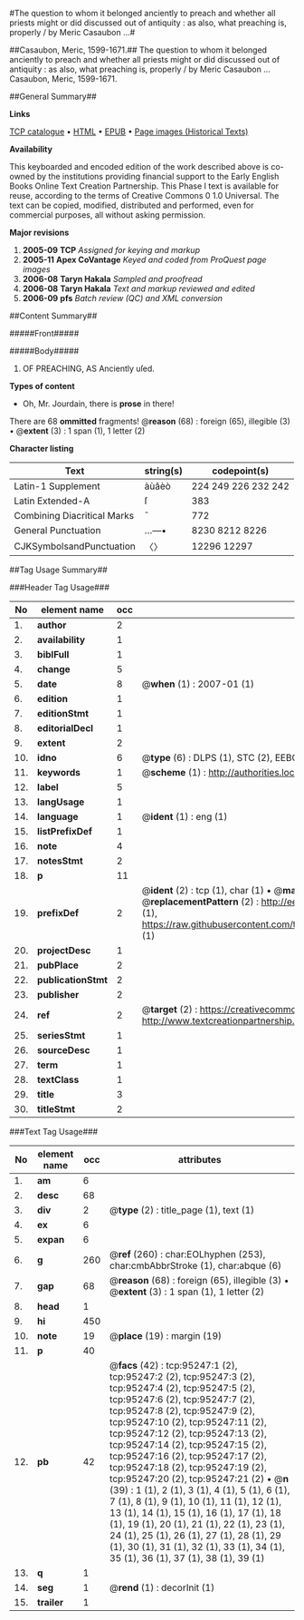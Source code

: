 #The question to whom it belonged anciently to preach and whether all priests might or did discussed out of antiquity : as also, what preaching is, properly / by Meric Casaubon ...#

##Casaubon, Meric, 1599-1671.##
The question to whom it belonged anciently to preach and whether all priests might or did discussed out of antiquity : as also, what preaching is, properly / by Meric Casaubon ...
Casaubon, Meric, 1599-1671.

##General Summary##

**Links**

[TCP catalogue](http://www.ota.ox.ac.uk/tcp/)  • 
[HTML](http://tei.it.ox.ac.uk/tcp/Texts-HTML/free/A35/A35563.html)  • 
[EPUB](http://tei.it.ox.ac.uk/tcp/Texts-EPUB/free/A35/A35563.epub) • 
[Page images (Historical Texts)](https://data.historicaltexts.jisc.ac.uk/view?pubId=eebo-12901115e&pageId=eebo-12901115e-95247-1)

**Availability**

This keyboarded and encoded edition of the
	       work described above is co-owned by the institutions
	       providing financial support to the Early English Books
	       Online Text Creation Partnership. This Phase I text is
	       available for reuse, according to the terms of Creative
	       Commons 0 1.0 Universal. The text can be copied,
	       modified, distributed and performed, even for
	       commercial purposes, all without asking permission.

**Major revisions**

1. __2005-09__ __TCP__ *Assigned for keying and markup*
1. __2005-11__ __Apex CoVantage__ *Keyed and coded from ProQuest page images*
1. __2006-08__ __Taryn Hakala__ *Sampled and proofread*
1. __2006-08__ __Taryn Hakala__ *Text and markup reviewed and edited*
1. __2006-09__ __pfs__ *Batch review (QC) and XML conversion*

##Content Summary##

#####Front#####

#####Body#####

1. OF PREACHING, AS Anciently uſed.

**Types of content**

  * Oh, Mr. Jourdain, there is **prose** in there!

There are 68 **ommitted** fragments! 
 @__reason__ (68) : foreign (65), illegible (3)  •  @__extent__ (3) : 1 span (1), 1 letter (2)

**Character listing**


|Text|string(s)|codepoint(s)|
|---|---|---|
|Latin-1 Supplement|àùâèò|224 249 226 232 242|
|Latin Extended-A|ſ|383|
|Combining             Diacritical Marks|̄|772|
|General Punctuation|…—•|8230 8212 8226|
|CJKSymbolsandPunctuation|〈〉|12296 12297|

##Tag Usage Summary##

###Header Tag Usage###

|No|element name|occ|attributes|
|---|---|---|---|
|1.|__author__|2||
|2.|__availability__|1||
|3.|__biblFull__|1||
|4.|__change__|5||
|5.|__date__|8| @__when__ (1) : 2007-01 (1)|
|6.|__edition__|1||
|7.|__editionStmt__|1||
|8.|__editorialDecl__|1||
|9.|__extent__|2||
|10.|__idno__|6| @__type__ (6) : DLPS (1), STC (2), EEBO-CITATION (1), OCLC (1), VID (1)|
|11.|__keywords__|1| @__scheme__ (1) : http://authorities.loc.gov/ (1)|
|12.|__label__|5||
|13.|__langUsage__|1||
|14.|__language__|1| @__ident__ (1) : eng (1)|
|15.|__listPrefixDef__|1||
|16.|__note__|4||
|17.|__notesStmt__|2||
|18.|__p__|11||
|19.|__prefixDef__|2| @__ident__ (2) : tcp (1), char (1)  •  @__matchPattern__ (2) : ([0-9\-]+):([0-9IVX]+) (1), (.+) (1)  •  @__replacementPattern__ (2) : http://eebo.chadwyck.com/downloadtiff?vid=$1&page=$2 (1), https://raw.githubusercontent.com/textcreationpartnership/Texts/master/tcpchars.xml#$1 (1)|
|20.|__projectDesc__|1||
|21.|__pubPlace__|2||
|22.|__publicationStmt__|2||
|23.|__publisher__|2||
|24.|__ref__|2| @__target__ (2) : https://creativecommons.org/publicdomain/zero/1.0/ (1), http://www.textcreationpartnership.org/docs/. (1)|
|25.|__seriesStmt__|1||
|26.|__sourceDesc__|1||
|27.|__term__|1||
|28.|__textClass__|1||
|29.|__title__|3||
|30.|__titleStmt__|2||


###Text Tag Usage###

|No|element name|occ|attributes|
|---|---|---|---|
|1.|__am__|6||
|2.|__desc__|68||
|3.|__div__|2| @__type__ (2) : title_page (1), text (1)|
|4.|__ex__|6||
|5.|__expan__|6||
|6.|__g__|260| @__ref__ (260) : char:EOLhyphen (253), char:cmbAbbrStroke (1), char:abque (6)|
|7.|__gap__|68| @__reason__ (68) : foreign (65), illegible (3)  •  @__extent__ (3) : 1 span (1), 1 letter (2)|
|8.|__head__|1||
|9.|__hi__|450||
|10.|__note__|19| @__place__ (19) : margin (19)|
|11.|__p__|40||
|12.|__pb__|42| @__facs__ (42) : tcp:95247:1 (2), tcp:95247:2 (2), tcp:95247:3 (2), tcp:95247:4 (2), tcp:95247:5 (2), tcp:95247:6 (2), tcp:95247:7 (2), tcp:95247:8 (2), tcp:95247:9 (2), tcp:95247:10 (2), tcp:95247:11 (2), tcp:95247:12 (2), tcp:95247:13 (2), tcp:95247:14 (2), tcp:95247:15 (2), tcp:95247:16 (2), tcp:95247:17 (2), tcp:95247:18 (2), tcp:95247:19 (2), tcp:95247:20 (2), tcp:95247:21 (2)  •  @__n__ (39) : 1 (1), 2 (1), 3 (1), 4 (1), 5 (1), 6 (1), 7 (1), 8 (1), 9 (1), 10 (1), 11 (1), 12 (1), 13 (1), 14 (1), 15 (1), 16 (1), 17 (1), 18 (1), 19 (1), 20 (1), 21 (1), 22 (1), 23 (1), 24 (1), 25 (1), 26 (1), 27 (1), 28 (1), 29 (1), 30 (1), 31 (1), 32 (1), 33 (1), 34 (1), 35 (1), 36 (1), 37 (1), 38 (1), 39 (1)|
|13.|__q__|1||
|14.|__seg__|1| @__rend__ (1) : decorInit (1)|
|15.|__trailer__|1||
